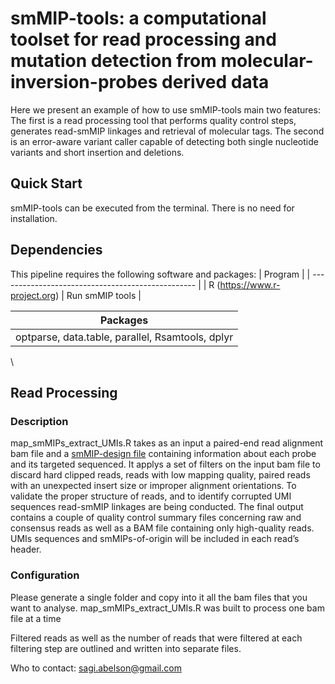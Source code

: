 # smMIP-tools: a computational toolset for read processing and mutation detection from molecular-inversion-probes derived data

Here we present an example of how to use smMIP-tools main two features:
The first is a read processing tool that performs quality control steps, generates read-smMIP linkages and retrieval of molecular tags.
The second is an error-aware variant caller capable of detecting both single nucleotide variants and short insertion and deletions.

## Quick Start
smMIP-tools can be executed from the terminal. There is no need for installation.

## Dependencies
This pipeline requires the following software and packages:
| Program |
| ------------------------------------------------- |
| R (https://www.r-project.org) | Run smMIP tools |

| Packages                                       |
| ------------------------------------------------ |
| optparse, data.table, parallel, Rsamtools, dplyr |                  
\
## Read Processing
### Description
map_smMIPs_extract_UMIs.R takes as an input a paired-end read alignment bam file and a [smMIP-design file](https://www.python.org/) containing information about each probe and its targeted sequenced. It applys a set of filters on the input bam file to discard hard clipped reads, reads with low mapping quality, paired reads with an unexpected insert size or improper alignment orientations. To validate the proper structure of reads, and to identify corrupted UMI sequences read-smMIP linkages are being conducted. The final output contains a couple of quality control summary files concerning raw and consensus reads as well as a BAM file containing only high-quality reads. UMIs sequences and smMIPs-of-origin will be included in each read’s header.

### Configuration 
Please generate a single folder and copy into it all the bam files that you want to analyse.
map_smMIPs_extract_UMIs.R was built to process one bam file at a time

 Filtered reads as well as the number of reads that were filtered at each filtering step are outlined and written into separate files.

Who to contact: sagi.abelson@gmail.com
